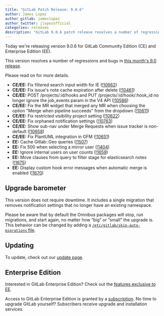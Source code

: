 ```yaml
---
title: "GitLab Patch Release: 9.0.6"
author: James Lopez
author_gitlab: jameslopez
author_twitter: jlopezofficial
categories: releases
description: "GitLab 9.0.6 patch release resolves a number of regressions and bugs in 9.0"
---
```


Today we're releasing version 9.0.6 for GitLab Community Edition (CE) and
Enterprise Edition (EE).

This version resolves a number of regressions and bugs in [this month's 9.0 release](/releases/2017/03/22/gitlab-9-0-released/).

Please read on for more details.

<!-- more -->

- **CE/EE:** Fix filtered search input width for IE ([!10662])
- **CE/EE:** Fix issue's note cache expiration after delete ([!10461])
- **CE/EE:** POST /projects/:id/hooks and PUT /projects/:id/hook/:hook_id no longer ignore the job_events param in the V4 API ([!10586])
- **CE/EE:** Fix the MR widget that merged any MR when choosing the option "Merge when pipeline succeeds" from the dropdown ([!10611])
- **CE/EE:** Fix restricted visibility project setting ([!10622])
- **CE/EE:** Fix orphaned notification settings ([!10763])
- **CE/EE:** Show sub-nav under Merge Requests when issue tracker is non-default ([!10658])
- **CE/EE:** Fix PlantUML integration in GFM ([!10651])
- **EE:** Cache Gitlab::Geo queries ([!1507])
- **EE:** Fix 500 when selecting a mirror user ([!1404])
- **EE:** Ignore internal users on user counts ([!1659])
- **EE:** Move clauses from query to filter stage for elasticsearch notes ([!1675])
- **EE:** Display custom hook error messages when automatic merge is enabled ([!1670])

[!10662]: https://gitlab.com/gitlab-org/gitlab-ce/merge_requests/10662
[!10461]: https://gitlab.com/gitlab-org/gitlab-ce/merge_requests/10461
[!10586]: https://gitlab.com/gitlab-org/gitlab-ce/merge_requests/10586
[!10611]: https://gitlab.com/gitlab-org/gitlab-ce/merge_requests/10611
[!10622]: https://gitlab.com/gitlab-org/gitlab-ce/merge_requests/10622
[!10763]: https://gitlab.com/gitlab-org/gitlab-ce/merge_requests/10763
[!10658]: https://gitlab.com/gitlab-org/gitlab-ce/merge_requests/10658
[!10796]: https://gitlab.com/gitlab-org/gitlab-ce/merge_requests/10796
[!10651]: https://gitlab.com/gitlab-org/gitlab-ce/merge_requests/10651
[!1507]: https://gitlab.com/gitlab-org/gitlab-ee/merge_requests/1507
[!1404]: https://gitlab.com/gitlab-org/gitlab-ee/merge_requests/1404
[!1659]: https://gitlab.com/gitlab-org/gitlab-ee/merge_requests/1659
[!1675]: https://gitlab.com/gitlab-org/gitlab-ee/merge_requests/1675
[!1670]: https://gitlab.com/gitlab-org/gitlab-ee/merge_requests/1670

## Upgrade barometer

This version does not require downtime. It includes a single migration that
removes notification settings that no longer have an existing namespace.

Please be aware that by default the Omnibus packages will stop, run migrations,
and start again, no matter how “big” or “small” the upgrade is. This behavior
can be changed by adding a [`/etc/gitlab/skip-auto-migrations`
file](http://doc.gitlab.com/omnibus/update/README.html).

## Updating

To update, check out our [update page](/update/).

## Enterprise Edition

Interested in GitLab Enterprise Edition? Check out the [features exclusive to
EE](/pricing/).

Access to GitLab Enterprise Edition is granted by a [subscription](/stages-devops-lifecycle/).
No time to upgrade GitLab yourself? Subscribers receive upgrade and installation
services.
